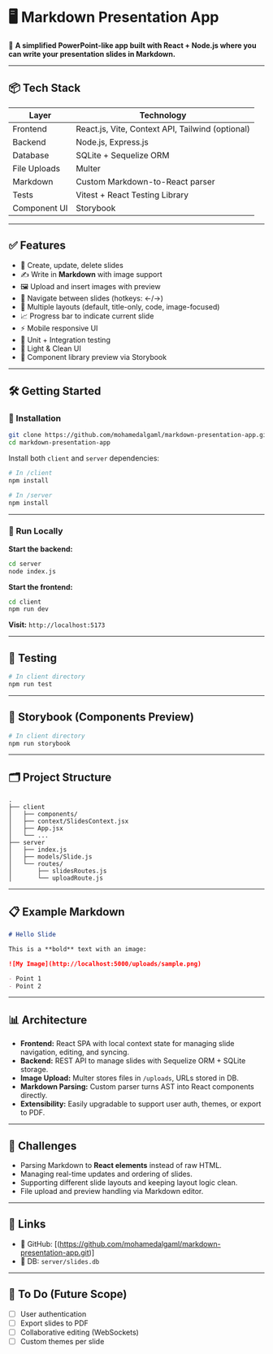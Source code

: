 
# 🖥️ Markdown Presentation App

🎯 **A simplified PowerPoint-like app built with React + Node.js where you can write your presentation slides in Markdown.**


---

## 📦 Tech Stack

| Layer         | Technology                         |
|---------------|------------------------------------|
| Frontend      | React.js, Vite, Context API, Tailwind (optional) |
| Backend       | Node.js, Express.js                |
| Database      | SQLite + Sequelize ORM             |
| File Uploads  | Multer                             |
| Markdown      | Custom Markdown-to-React parser    |
| Tests         | Vitest + React Testing Library     |
| Component UI  | Storybook                          |

---

## ✅ Features

- 🧠 Create, update, delete slides
- ✍️ Write in **Markdown** with image support
- 🖼 Upload and insert images with preview
- 🔄 Navigate between slides (hotkeys: ←/→)
- 🧩 Multiple layouts (default, title-only, code, image-focused)
- 📈 Progress bar to indicate current slide
- ⚡ Mobile responsive UI
- 🧪 Unit + Integration testing
- 🌙 Light & Clean UI
- 📘 Component library preview via Storybook

---

## 🛠️ Getting Started

### 🔧 Installation

```bash
git clone https://github.com/mohamedalgaml/markdown-presentation-app.git
cd markdown-presentation-app
```

Install both `client` and `server` dependencies:

```bash
# In /client
npm install

# In /server
npm install
```

---

### 🚀 Run Locally

**Start the backend:**

```bash
cd server
node index.js
```

**Start the frontend:**

```bash
cd client
npm run dev
```

**Visit:** `http://localhost:5173`

---

## 🔬 Testing

```bash
# In client directory
npm run test
```

---

## 🧪 Storybook (Components Preview)

```bash
# In client directory
npm run storybook
```

---

## 🗂 Project Structure

```
.
├── client
│   ├── components/
│   ├── context/SlidesContext.jsx
│   ├── App.jsx
│   └── ...
├── server
│   ├── index.js
│   ├── models/Slide.js
│   └── routes/
│       ├── slidesRoutes.js
│       └── uploadRoute.js
```

---

## 📋 Example Markdown

```md
# Hello Slide

This is a **bold** text with an image:

![My Image](http://localhost:5000/uploads/sample.png)

- Point 1
- Point 2
```

---

## 📊 Architecture

- **Frontend:** React SPA with local context state for managing slide navigation, editing, and syncing.
- **Backend:** REST API to manage slides with Sequelize ORM + SQLite storage.
- **Image Upload:** Multer stores files in `/uploads`, URLs stored in DB.
- **Markdown Parsing:** Custom parser turns AST into React components directly.
- **Extensibility:** Easily upgradable to support user auth, themes, or export to PDF.

---

## 🚧 Challenges

- Parsing Markdown to **React elements** instead of raw HTML.
- Managing real-time updates and ordering of slides.
- Supporting different slide layouts and keeping layout logic clean.
- File upload and preview handling via Markdown editor.

---

## 🔗 Links

- 🧠 GitHub: [(https://github.com/mohamedalgaml/markdown-presentation-app.git)]
- 📁 DB: `server/slides.db` 

---

## 📌 To Do (Future Scope)

- [ ] User authentication
- [ ] Export slides to PDF
- [ ] Collaborative editing (WebSockets)
- [ ] Custom themes per slide
